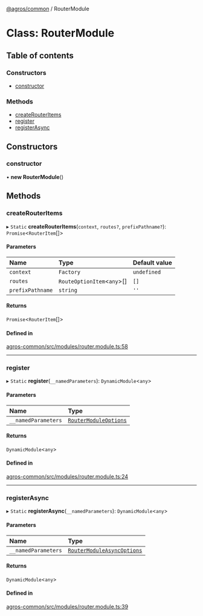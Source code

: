 [@agros/common](../index.md) / RouterModule

# Class: RouterModule

## Table of contents

### Constructors

- [constructor](RouterModule.md#constructor)

### Methods

- [createRouterItems](RouterModule.md#createrouteritems)
- [register](RouterModule.md#register)
- [registerAsync](RouterModule.md#registerasync)

## Constructors

### <a id="constructor" name="constructor"></a> constructor

• **new RouterModule**()

## Methods

### <a id="createrouteritems" name="createrouteritems"></a> createRouterItems

▸ `Static` **createRouterItems**(`context`, `routes?`, `prefixPathname?`): `Promise`<`RouterItem`[]\>

#### Parameters

| Name | Type | Default value |
| :------ | :------ | :------ |
| `context` | `Factory` | `undefined` |
| `routes` | `RouteOptionItem`<`any`\>[] | `[]` |
| `prefixPathname` | `string` | `''` |

#### Returns

`Promise`<`RouterItem`[]\>

#### Defined in

[agros-common/src/modules/router.module.ts:58](https://github.com/agrosjs/agros/blob/7ebe656/packages/agros-common/src/modules/router.module.ts#L58)

___

### <a id="register" name="register"></a> register

▸ `Static` **register**(`__namedParameters`): `DynamicModule`<`any`\>

#### Parameters

| Name | Type |
| :------ | :------ |
| `__namedParameters` | [`RouterModuleOptions`](../interfaces/RouterModuleOptions.md) |

#### Returns

`DynamicModule`<`any`\>

#### Defined in

[agros-common/src/modules/router.module.ts:24](https://github.com/agrosjs/agros/blob/7ebe656/packages/agros-common/src/modules/router.module.ts#L24)

___

### <a id="registerasync" name="registerasync"></a> registerAsync

▸ `Static` **registerAsync**(`__namedParameters`): `DynamicModule`<`any`\>

#### Parameters

| Name | Type |
| :------ | :------ |
| `__namedParameters` | [`RouterModuleAsyncOptions`](../interfaces/RouterModuleAsyncOptions.md) |

#### Returns

`DynamicModule`<`any`\>

#### Defined in

[agros-common/src/modules/router.module.ts:39](https://github.com/agrosjs/agros/blob/7ebe656/packages/agros-common/src/modules/router.module.ts#L39)

